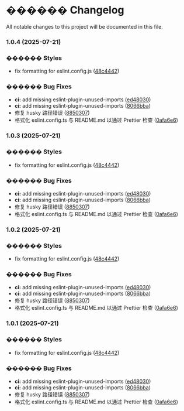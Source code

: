 # ������ Changelog

All notable changes to this project will be documented in this file.

### 1.0.4 (2025-07-21)

### ������ Styles

- fix formatting for eslint.config.js ([48c4442](https://github.com/<your-org>/<your-repo>/commit/48c4442146b8a70405be74ed04117a2e8713a5a5))

### ������ Bug Fixes

- **ci:** add missing eslint-plugin-unused-imports ([ed48030](https://github.com/<your-org>/<your-repo>/commit/ed480301b0b528567dc78b8b76b9889084c475db))
- **ci:** add missing eslint-plugin-unused-imports ([8066bba](https://github.com/<your-org>/<your-repo>/commit/8066bbac9e2ea1edc076887b291af95ab9e05013))
- 修复 husky 路径错误 ([8850307](https://github.com/<your-org>/<your-repo>/commit/885030765d80c09bc588af581baa57109c69af8b))
- 格式化 eslint.config.ts 与 README.md 以通过 Prettier 检查 ([0afa6e6](https://github.com/<your-org>/<your-repo>/commit/0afa6e691e5e8ec967bc6ac4dfecf3921118aabe))

### 1.0.3 (2025-07-21)

### ������ Styles

- fix formatting for eslint.config.js ([48c4442](https://github.com/<your-org>/<your-repo>/commit/48c4442146b8a70405be74ed04117a2e8713a5a5))

### ������ Bug Fixes

- **ci:** add missing eslint-plugin-unused-imports ([ed48030](https://github.com/<your-org>/<your-repo>/commit/ed480301b0b528567dc78b8b76b9889084c475db))
- **ci:** add missing eslint-plugin-unused-imports ([8066bba](https://github.com/<your-org>/<your-repo>/commit/8066bbac9e2ea1edc076887b291af95ab9e05013))
- 修复 husky 路径错误 ([8850307](https://github.com/<your-org>/<your-repo>/commit/885030765d80c09bc588af581baa57109c69af8b))
- 格式化 eslint.config.ts 与 README.md 以通过 Prettier 检查 ([0afa6e6](https://github.com/<your-org>/<your-repo>/commit/0afa6e691e5e8ec967bc6ac4dfecf3921118aabe))

### 1.0.2 (2025-07-21)

### ������ Styles

- fix formatting for eslint.config.js ([48c4442](https://github.com/<your-org>/<your-repo>/commit/48c4442146b8a70405be74ed04117a2e8713a5a5))

### ������ Bug Fixes

- **ci:** add missing eslint-plugin-unused-imports ([ed48030](https://github.com/<your-org>/<your-repo>/commit/ed480301b0b528567dc78b8b76b9889084c475db))
- **ci:** add missing eslint-plugin-unused-imports ([8066bba](https://github.com/<your-org>/<your-repo>/commit/8066bbac9e2ea1edc076887b291af95ab9e05013))
- 修复 husky 路径错误 ([8850307](https://github.com/<your-org>/<your-repo>/commit/885030765d80c09bc588af581baa57109c69af8b))
- 格式化 eslint.config.ts 与 README.md 以通过 Prettier 检查 ([0afa6e6](https://github.com/<your-org>/<your-repo>/commit/0afa6e691e5e8ec967bc6ac4dfecf3921118aabe))

### 1.0.1 (2025-07-21)

### ������ Styles

- fix formatting for eslint.config.js ([48c4442](https://github.com/<your-org>/<your-repo>/commit/48c4442146b8a70405be74ed04117a2e8713a5a5))

### ������ Bug Fixes

- **ci:** add missing eslint-plugin-unused-imports ([ed48030](https://github.com/<your-org>/<your-repo>/commit/ed480301b0b528567dc78b8b76b9889084c475db))
- **ci:** add missing eslint-plugin-unused-imports ([8066bba](https://github.com/<your-org>/<your-repo>/commit/8066bbac9e2ea1edc076887b291af95ab9e05013))
- 修复 husky 路径错误 ([8850307](https://github.com/<your-org>/<your-repo>/commit/885030765d80c09bc588af581baa57109c69af8b))
- 格式化 eslint.config.ts 与 README.md 以通过 Prettier 检查 ([0afa6e6](https://github.com/<your-org>/<your-repo>/commit/0afa6e691e5e8ec967bc6ac4dfecf3921118aabe))
